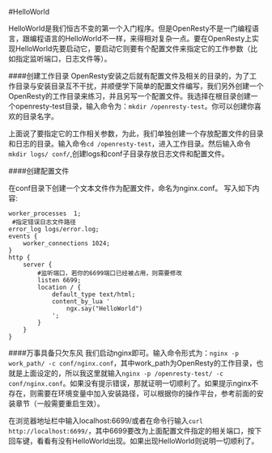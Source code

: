 #HelloWorld

HelloWorld是我们恒古不变的第一个入门程序。但是OpenResty不是一门编程语言，跟编程语言的HelloWorld不一样，来得相对复杂一点。要在OpenResty上实现HelloWorld先要启动它，要启动它则要有个配置文件来指定它的工作参数（比如指定监听端口，日志文件等）。

####创建工作目录
OpenResty安装之后就有配置文件及相关的目录的，为了工作目录与安装目录互不干扰，并顺便学下简单的配置文件编写，我们另外创建一个OpenResty的工作目录来练习，并且另写一个配置文件。我选择在根目录创建一个openresty-test目录，输入命令为：```mkdir /openresty-test```。你可以创建你喜欢的目录名字。

上面说了要指定它的工作相关参数，为此，我们单独创建一个存放配置文件的目录和日志的目录。输入命令```cd /openresty-test```，进入工作目录。然后输入命令 ```mkdir logs/ conf/```,创建logs和conf子目录存放日志文件和配置文件。

####创建配置文件

在conf目录下创建一个文本文件作为配置文件，命名为nginx.conf。
写入如下内容:

```nginx
worker_processes  1;
 #指定错误日志文件路径
error_log logs/error.log;
events {
    worker_connections 1024;
}
http {
    server {
		#监听端口，若你的6699端口已经被占用，则需要修改
        listen 6699;
        location / {
            default_type text/html;
            content_by_lua '
                ngx.say("HelloWorld")
            ';
        }
    }
}
```


####万事具备只欠东风
我们启动nginx即可。输入命令形式为：```nginx -p work_path/ -c conf/nginx.conf```，其中work_path为OpenResty的工作目录，也就是上面设定的，所以我这里就输入```nginx -p /openresty-test/ -c conf/nginx.conf```。如果没有提示错误，那就证明一切顺利了。如果提示nginx不存在，则需要在环境变量中加入安装路径，可以根据你的操作平台，参考前面的安装章节（一般需要重启生效）。

在浏览器地址栏中输入localhost:6699/或者在命令行输入```curl http://localhost:6699/```，其中6699要改为上面配置文件指定的相关端口，按下回车键，看看有没有HelloWorld出现。如果出现HelloWorld则说明一切顺利了。